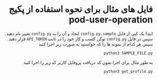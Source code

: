 <div dir="rtl">

# فایل های مثال برای نحوه استفاده از پکیج pod-user-operation

ابتدا یک کپی از فایل `config.py.sample` ایجاد و آن را به `config.py` تغییر نام دهید.
سپس در فایل `config.py` توکن کسب و کار خود را در ثابت `API_TOKEN` قرار دهید.
سپس هر کدام از نمونه ها را که خواستید به صورت زیر اجرا کنید

`python3 SAMPLE_FILE.py`

به طور مثال برای اجرا نمون کد دریافت پروفایل کاربر کد زیر را اجرا کنید

`python3 get_profile.py` 

</div>